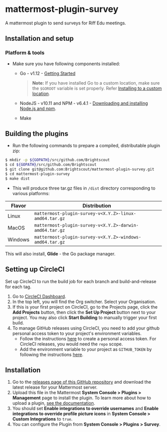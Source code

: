 # mattermost-plugin-survey

A mattermost plugin to send surveys for Riff Edu meetings.

## Installation and setup

### Platform & tools

- Make sure you have following components installed:

  - Go - v1.12 - [Getting Started](https://golang.org/doc/install)
    > **Note:** If you have installed Go to a custom location, make sure the `$GOROOT` variable is set properly. Refer [Installing to a custom location](https://golang.org/doc/install#install).

  - NodeJS - v10.11 and NPM - v6.4.1 - [Downloading and installing Node.js and npm](https://docs.npmjs.com/getting-started/installing-node).

  - Make

## Building the plugins

- Run the following commands to prepare a compiled, distributable plugin zip:

```bash
$ mkdir -p ${GOPATH}/src/github.com/Brightscout
$ cd ${GOPATH}/src/github.com/Brightscout
$ git clone git@github.com:Brightscout/mattermost-plugin-survey.git
$ cd mattermost-plugin-survey
$ make dist
```

- This will produce three tar.gz files in `/dist` directory corresponding to various platforms:

| Flavor  | Distribution |
|-------- | ------------ |
| Linux   | `mattermost-plugin-survey-v<X.Y.Z>-linux-amd64.tar.gz`   |
| MacOS   | `mattermost-plugin-survey-v<X.Y.Z>-darwin-amd64.tar.gz`  |
| Windows | `mattermost-plugin-survey-v<X.Y.Z>-windows-amd64.tar.gz` |

This will also install, **Glide** - the Go package manager.

## Setting up CircleCI

Set up CircleCI to run the build job for each branch and build-and-release for each tag.

1. Go to [CircleCI Dashboard](https://circleci.com/dashboard).
2. In the top left, you will find the Org switcher. Select your Organisation.
3. If this is your first project on CircleCI, go to the Projects page, click the **Add Projects** button, then click the **Set Up Project** button next to your project. You may also click **Start Building** to manually trigger your first build.
4. To manage GitHub releases using CircleCI, you need to add your github personal access token to your project's environment variables.
   - Follow the instructions [here](https://help.github.com/en/articles/creating-a-personal-access-token-for-the-command-line) to create a personal access token. For CircleCI releases, you would need the `repo` scope.
   - Add the environment variable to your project as `GITHUB_TOKEN` by following the instructions [here](https://circleci.com/docs/2.0/env-vars/#setting-an-environment-variable-in-a-project).

## Installation

1. Go to the [releases page of this GitHub repository](https://github.com/Brightscout/mattermost-plugin-survey/releases/latest) and download the latest release for your Mattermost server.
2. Upload this file in the Mattermost **System Console > Plugins > Management** page to install the plugin. To learn more about how to upload a plugin, [see the documentation](https://docs.mattermost.com/administration/plugins.html#plugin-uploads).
3. You should set **Enable integrations to override usernames** and **Enable integrations to override profile picture icons** in **System Console > Custom Integrations** to `true`.
4. You can configure the Plugin from **System Console > Plugins > Survey**.
